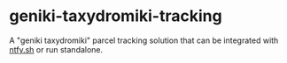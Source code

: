 # geniki-taxydromiki-tracking

A "geniki taxydromiki" parcel tracking solution that can be integrated with [ntfy.sh](http://ntfy.sh) or run standalone.
